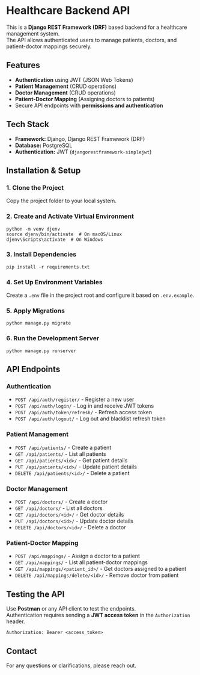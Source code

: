# Healthcare Backend API

This is a **Django REST Framework (DRF)** based backend for a healthcare management system.  
The API allows authenticated users to manage patients, doctors, and patient-doctor mappings securely.

## **Features**

- **Authentication** using JWT (JSON Web Tokens)
- **Patient Management** (CRUD operations)
- **Doctor Management** (CRUD operations)
- **Patient-Doctor Mapping** (Assigning doctors to patients)
- Secure API endpoints with **permissions and authentication**

## **Tech Stack**

- **Framework:** Django, Django REST Framework (DRF)
- **Database:** PostgreSQL
- **Authentication:** JWT (`djangorestframework-simplejwt`)

## **Installation & Setup**

### **1. Clone the Project**  
Copy the project folder to your local system.

### **2. Create and Activate Virtual Environment**  
```
python -m venv djenv
source djenv/bin/activate  # On macOS/Linux
djenv\Scripts\activate  # On Windows
```

### **3. Install Dependencies**  
```
pip install -r requirements.txt
```

### **4. Set Up Environment Variables**  
Create a `.env` file in the project root and configure it based on `.env.example`.

### **5. Apply Migrations**  
```
python manage.py migrate
```

### **6. Run the Development Server**  
```
python manage.py runserver
```

## **API Endpoints**

### **Authentication**  
- `POST /api/auth/register/` - Register a new user  
- `POST /api/auth/login/` - Log in and receive JWT tokens  
- `POST /api/auth/token/refresh/` - Refresh access token  
- `POST /api/auth/logout/` - Log out and blacklist refresh token  

### **Patient Management**  
- `POST /api/patients/` - Create a patient  
- `GET /api/patients/` - List all patients  
- `GET /api/patients/<id>/` - Get patient details  
- `PUT /api/patients/<id>/` - Update patient details  
- `DELETE /api/patients/<id>/` - Delete a patient  

### **Doctor Management**  
- `POST /api/doctors/` - Create a doctor  
- `GET /api/doctors/` - List all doctors  
- `GET /api/doctors/<id>/` - Get doctor details  
- `PUT /api/doctors/<id>/` - Update doctor details  
- `DELETE /api/doctors/<id>/` - Delete a doctor  

### **Patient-Doctor Mapping**  
- `POST /api/mappings/` - Assign a doctor to a patient  
- `GET /api/mappings/` - List all patient-doctor mappings  
- `GET /api/mappings/<patient_id>/` - Get doctors assigned to a patient  
- `DELETE /api/mappings/delete/<id>/` - Remove doctor from patient  

## **Testing the API**

Use **Postman** or any API client to test the endpoints.  
Authentication requires sending a **JWT access token** in the `Authorization` header.

```
Authorization: Bearer <access_token>
```

## **Contact**

For any questions or clarifications, please reach out.  
